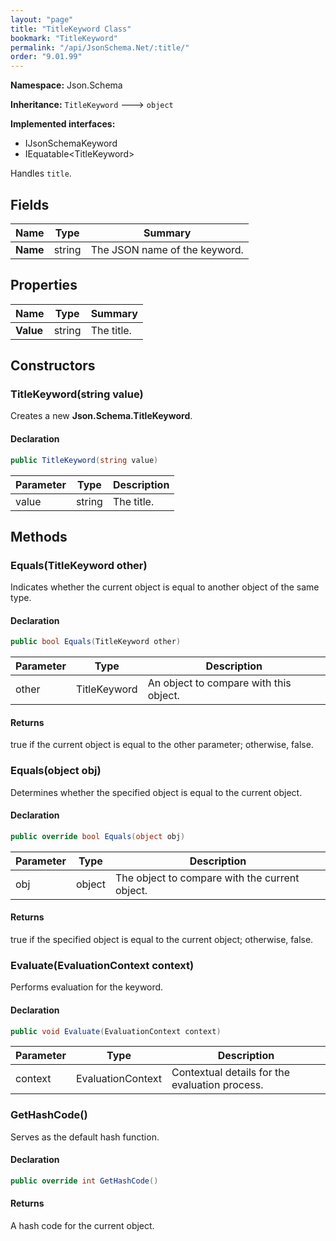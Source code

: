 ```yaml
---
layout: "page"
title: "TitleKeyword Class"
bookmark: "TitleKeyword"
permalink: "/api/JsonSchema.Net/:title/"
order: "9.01.99"
---
```

**Namespace:** Json.Schema

**Inheritance:**
`TitleKeyword`
 🡒 
`object`

**Implemented interfaces:**

- IJsonSchemaKeyword
- IEquatable\<TitleKeyword\>

Handles `title`.

## Fields

| Name | Type | Summary |
|---|---|---|
| **Name** | string | The JSON name of the keyword. |

## Properties

| Name | Type | Summary |
|---|---|---|
| **Value** | string | The title. |

## Constructors

### TitleKeyword(string value)

Creates a new **Json.Schema.TitleKeyword**.

#### Declaration

```c#
public TitleKeyword(string value)
```

| Parameter | Type | Description |
|---|---|---|
| value | string | The title. |


## Methods

### Equals(TitleKeyword other)

Indicates whether the current object is equal to another object of the same type.

#### Declaration

```c#
public bool Equals(TitleKeyword other)
```

| Parameter | Type | Description |
|---|---|---|
| other | TitleKeyword | An object to compare with this object. |


#### Returns

true if the current object is equal to the <paramref name="other">other</paramref> parameter; otherwise, false.

### Equals(object obj)

Determines whether the specified object is equal to the current object.

#### Declaration

```c#
public override bool Equals(object obj)
```

| Parameter | Type | Description |
|---|---|---|
| obj | object | The object to compare with the current object. |


#### Returns

true if the specified object  is equal to the current object; otherwise, false.

### Evaluate(EvaluationContext context)

Performs evaluation for the keyword.

#### Declaration

```c#
public void Evaluate(EvaluationContext context)
```

| Parameter | Type | Description |
|---|---|---|
| context | EvaluationContext | Contextual details for the evaluation process. |


### GetHashCode()

Serves as the default hash function.

#### Declaration

```c#
public override int GetHashCode()
```


#### Returns

A hash code for the current object.

